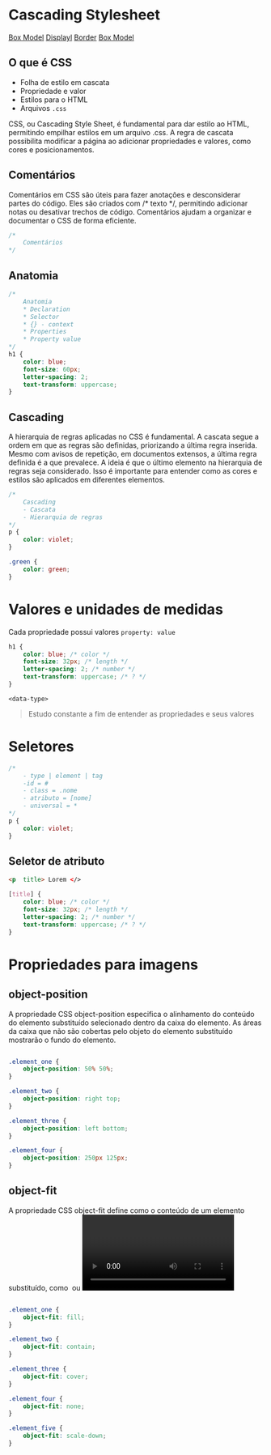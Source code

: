 # Cascading Stylesheet

[Box Model]()
[Displayl]()
[Border]()
[Box Model]()

## O que é CSS  

- Folha de estilo em cascata
- Propriedade e valor
- Estilos para o HTML
- Arquivos `.css`

CSS, ou Cascading Style Sheet, é fundamental para dar estilo ao HTML, permitindo empilhar estilos em um arquivo .css. A regra de cascata possibilita modificar a página ao adicionar propriedades e valores, como cores e posicionamentos.

## Comentários

Comentários em CSS são úteis para fazer anotações e desconsiderar partes do código. Eles são criados com /* texto */, permitindo adicionar notas ou desativar trechos de código. Comentários ajudam a organizar e documentar o CSS de forma eficiente.

```css
/*
    Comentários
*/
```

## Anatomia

```css
/*
    Anatomia
    * Declaration
    * Selector
    * {} - context
    * Properties
    * Property value
*/
h1 {
    color: blue;
    font-size: 60px;
    letter-spacing: 2;
    text-transform: uppercase;
}
```
## Cascading

A hierarquia de regras aplicadas no CSS é fundamental. A cascata segue a ordem em que as regras são definidas, priorizando a última regra inserida. Mesmo com avisos de repetição, em documentos extensos, a última regra definida é a que prevalece. A ideia é que o último elemento na hierarquia de regras seja considerado. Isso é importante para entender como as cores e estilos são aplicados em diferentes elementos.

```css
/*
    Cascading
    - Cascata
    - Hierarquia de regras
*/
p {
    color: violet;
}

.green {
    color: green;
}
```
# Valores e unidades de medidas

Cada propriedade possui valores
`property: value`

```css
h1 {
    color: blue; /* color */
    font-size: 32px; /* length */
    letter-spacing: 2; /* number */
    text-transform: uppercase; /* ? */
}
```
`<data-type>`
> Estudo constante a fim de entender as propriedades e seus valores

# Seletores
```css
/*
    - type | element | tag
    -id = #
    - class = .nome
    - atributo = [nome]
    - universal = *
*/
p {
    color: violet;
}
```
## Seletor de atributo

```html
<p  title> Lorem </>
```
```css
[title] {
    color: blue; /* color */
    font-size: 32px; /* length */
    letter-spacing: 2; /* number */
    text-transform: uppercase; /* ? */
}
```
# Propriedades para imagens
## object-position  

A propriedade CSS object-position especifica o alinhamento do conteúdo do elemento substituído selecionado dentro da caixa do elemento. As áreas da caixa que não são cobertas pelo objeto do elemento substituído mostrarão o fundo do elemento.  

```css

.element_one {
    object-position: 50% 50%;
}

.element_two {
    object-position: right top;
}

.element_three {
    object-position: left bottom;
}

.element_four {
    object-position: 250px 125px;
}
```
## object-fit

A propriedade CSS object-fit define como o conteúdo de um elemento substituído, como <img> ou <video>, deve ser redimensionado para caber em seu contêiner.  
```css

.element_one {
    object-fit: fill;
}

.element_two {
    object-fit: contain;
}

.element_three {
    object-fit: cover;
}

.element_four {
    object-fit: none;
}

.element_five {
    object-fit: scale-down;
}
```

